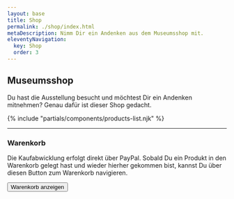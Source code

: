 ```yaml
---
layout: base
title: Shop
permalink: ./shop/index.html
metaDescription: Nimm Dir ein Andenken aus dem Museumsshop mit.
eleventyNavigation:
  key: Shop
  order: 3
---
```


## Museumsshop

Du hast die Ausstellung besucht und möchtest Dir ein Andenken mitnehmen? Genau dafür ist dieser Shop gedacht.

{% include "partials/components/products-list.njk" %}

- - -

### Warenkorb

Die Kaufabwicklung erfolgt direkt über PayPal. Sobald Du ein Produkt in den Warenkorb gelegt hast und wieder hierher gekommen bist, kannst Du über diesen Button zum Warenkorb navigieren.

<form target="paypal" action="https://www.paypal.com/cgi-bin/webscr" method="post">
  <input type="hidden" name="business" value="daniel@achteintel.org">
  <input type="hidden" name="cmd" value="_cart">
  <input type="hidden" name="display" value="1">
  <input class="button" type="submit" name="submit" value="Warenkorb anzeigen">
</form>

